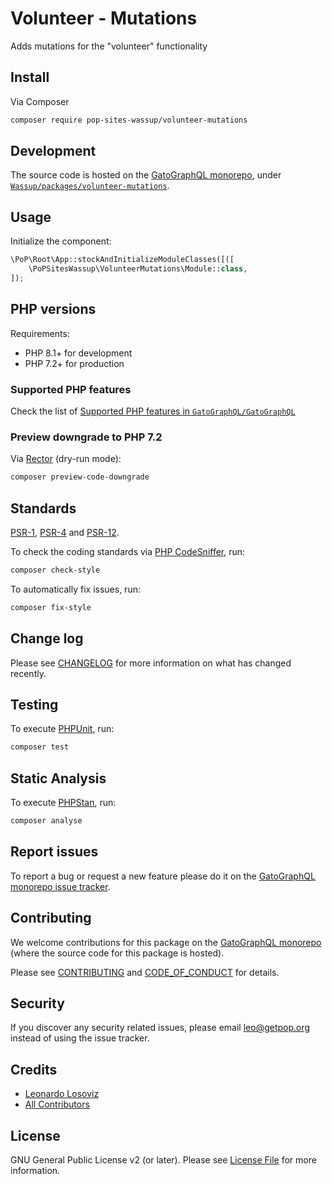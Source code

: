 # Volunteer - Mutations

<!--
[![Build Status][ico-travis]][link-travis]
[![Quality Score][ico-code-quality]][link-code-quality]
[![Software License][ico-license]](LICENSE.md)
[![Latest Version on Packagist][ico-version]][link-packagist]
[![Coverage Status][ico-scrutinizer]][link-scrutinizer]
[![Total Downloads][ico-downloads]][link-downloads]
-->

Adds mutations for the "volunteer" functionality

## Install

Via Composer

``` bash
composer require pop-sites-wassup/volunteer-mutations
```

## Development

The source code is hosted on the [GatoGraphQL monorepo](https://github.com/GatoGraphQL/GatoGraphQL), under [`Wassup/packages/volunteer-mutations`](https://github.com/GatoGraphQL/GatoGraphQL/tree/master/layers/Wassup/packages/volunteer-mutations).

## Usage

Initialize the component:

``` php
\PoP\Root\App::stockAndInitializeModuleClasses([([
    \PoPSitesWassup\VolunteerMutations\Module::class,
]);
```

## PHP versions

Requirements:

- PHP 8.1+ for development
- PHP 7.2+ for production

### Supported PHP features

Check the list of [Supported PHP features in `GatoGraphQL/GatoGraphQL`](https://github.com/GatoGraphQL/GatoGraphQL/blob/master/docs/supported-php-features.md)

### Preview downgrade to PHP 7.2

Via [Rector](https://github.com/rectorphp/rector) (dry-run mode):

```bash
composer preview-code-downgrade
```

## Standards

[PSR-1](https://www.php-fig.org/psr/psr-1), [PSR-4](https://www.php-fig.org/psr/psr-4) and [PSR-12](https://www.php-fig.org/psr/psr-12).

To check the coding standards via [PHP CodeSniffer](https://github.com/squizlabs/PHP_CodeSniffer), run:

``` bash
composer check-style
```

To automatically fix issues, run:

``` bash
composer fix-style
```

## Change log

Please see [CHANGELOG](CHANGELOG.md) for more information on what has changed recently.

## Testing

To execute [PHPUnit](https://phpunit.de/), run:

``` bash
composer test
```

## Static Analysis

To execute [PHPStan](https://github.com/phpstan/phpstan), run:

``` bash
composer analyse
```

## Report issues

To report a bug or request a new feature please do it on the [GatoGraphQL monorepo issue tracker](https://github.com/GatoGraphQL/GatoGraphQL/issues).

## Contributing

We welcome contributions for this package on the [GatoGraphQL monorepo](https://github.com/GatoGraphQL/GatoGraphQL) (where the source code for this package is hosted).

Please see [CONTRIBUTING](CONTRIBUTING.md) and [CODE_OF_CONDUCT](CODE_OF_CONDUCT.md) for details.

## Security

If you discover any security related issues, please email leo@getpop.org instead of using the issue tracker.

## Credits

- [Leonardo Losoviz][link-author]
- [All Contributors][link-contributors]

## License

GNU General Public License v2 (or later). Please see [License File](LICENSE.md) for more information.

[ico-version]: https://img.shields.io/packagist/v/pop-sites-wassup/volunteer-mutations.svg?style=flat-square
[ico-license]: https://img.shields.io/badge/license-GPLv2-brightgreen.svg?style=flat-square
[ico-travis]: https://img.shields.io/travis/pop-sites-wassup/volunteer-mutations/master.svg?style=flat-square
[ico-scrutinizer]: https://img.shields.io/scrutinizer/coverage/g/pop-sites-wassup/volunteer-mutations.svg?style=flat-square
[ico-code-quality]: https://img.shields.io/scrutinizer/g/pop-sites-wassup/volunteer-mutations.svg?style=flat-square
[ico-downloads]: https://img.shields.io/packagist/dt/pop-sites-wassup/volunteer-mutations.svg?style=flat-square

[link-packagist]: https://packagist.org/packages/pop-sites-wassup/volunteer-mutations
[link-travis]: https://travis-ci.org/pop-sites-wassup/volunteer-mutations
[link-scrutinizer]: https://scrutinizer-ci.com/g/pop-sites-wassup/volunteer-mutations/code-structure
[link-code-quality]: https://scrutinizer-ci.com/g/pop-sites-wassup/volunteer-mutations
[link-downloads]: https://packagist.org/packages/pop-sites-wassup/volunteer-mutations
[link-author]: https://github.com/leoloso
[link-contributors]: ../../../../../../contributors
